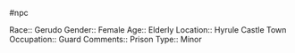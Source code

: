 #npc 

Race:: Gerudo
Gender:: Female
Age:: Elderly
Location:: Hyrule Castle Town
Occupation:: Guard
Comments:: Prison
Type:: Minor
